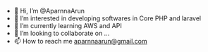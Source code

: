 - 👋 Hi, I’m @AparnnaArun
- 👀 I’m interested in developing softwares in Core PHP and laravel
- 🌱 I’m currently learning AWS and API
- 💞️ I’m looking to collaborate on ...
- 📫 How to reach me aparnnaarun@gmail.com

<!---
AparnnaArun/AparnnaArun is a ✨ special ✨ repository because its `README.md` (this file) appears on your GitHub profile.
You can click the Preview link to take a look at your changes.
--->
